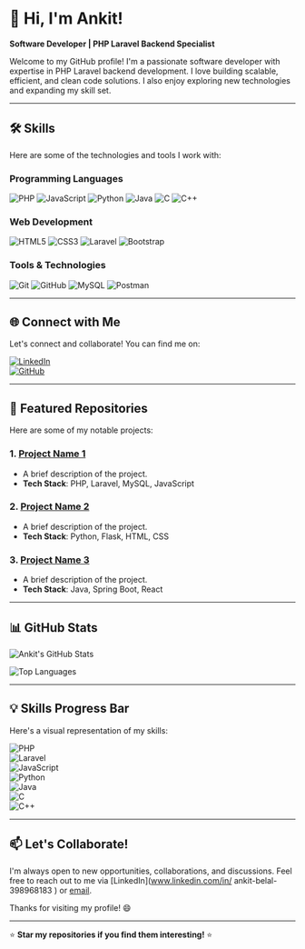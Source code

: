 # 👋 Hi, I'm Ankit!  
**Software Developer | PHP Laravel Backend Specialist**  

Welcome to my GitHub profile! I'm a passionate software developer with expertise in PHP Laravel backend development. I love building scalable, efficient, and clean code solutions. I also enjoy exploring new technologies and expanding my skill set.  

---

## 🛠️ **Skills**  
Here are some of the technologies and tools I work with:  

### **Programming Languages**  
![PHP](https://img.shields.io/badge/PHP-777BB4?style=for-the-badge&logo=php&logoColor=white)
![JavaScript](https://img.shields.io/badge/JavaScript-F7DF1E?style=for-the-badge&logo=javascript&logoColor=black)
![Python](https://img.shields.io/badge/Python-3776AB?style=for-the-badge&logo=python&logoColor=white)
![Java](https://img.shields.io/badge/Java-ED8B00?style=for-the-badge&logo=openjdk&logoColor=white)
![C](https://img.shields.io/badge/C-00599C?style=for-the-badge&logo=c&logoColor=white)
![C++](https://img.shields.io/badge/C++-00599C?style=for-the-badge&logo=c%2B%2B&logoColor=white)  

### **Web Development**  
![HTML5](https://img.shields.io/badge/HTML5-E34F26?style=for-the-badge&logo=html5&logoColor=white)
![CSS3](https://img.shields.io/badge/CSS3-1572B6?style=for-the-badge&logo=css3&logoColor=white)
![Laravel](https://img.shields.io/badge/Laravel-FF2D20?style=for-the-badge&logo=laravel&logoColor=white)
![Bootstrap](https://img.shields.io/badge/Bootstrap-7952B3?style=for-the-badge&logo=bootstrap&logoColor=white)  

### **Tools & Technologies**  
![Git](https://img.shields.io/badge/Git-F05032?style=for-the-badge&logo=git&logoColor=white)
![GitHub](https://img.shields.io/badge/GitHub-181717?style=for-the-badge&logo=github&logoColor=white)
![MySQL](https://img.shields.io/badge/MySQL-4479A1?style=for-the-badge&logo=mysql&logoColor=white)
![Postman](https://img.shields.io/badge/Postman-FF6C37?style=for-the-badge&logo=postman&logoColor=white)  

---

## 🌐 **Connect with Me**  
Let's connect and collaborate! You can find me on:  

[![LinkedIn](https://img.shields.io/badge/LinkedIn-0077B5?style=for-the-badge&logo=linkedin&logoColor=white)](https://www.linkedin.com/in/your-linkedin-profile)  
[![GitHub](https://img.shields.io/badge/GitHub-181717?style=for-the-badge&logo=github&logoColor=white)](https://github.com/ankitbelal)  

---

## 🚀 **Featured Repositories**  
Here are some of my notable projects:  

### 1. **[Project Name 1](https://github.com/your-repo-link)**  
   - A brief description of the project.  
   - **Tech Stack**: PHP, Laravel, MySQL, JavaScript  

### 2. **[Project Name 2](https://github.com/your-repo-link)**  
   - A brief description of the project.  
   - **Tech Stack**: Python, Flask, HTML, CSS  

### 3. **[Project Name 3](https://github.com/your-repo-link)**  
   - A brief description of the project.  
   - **Tech Stack**: Java, Spring Boot, React  

---

## 📊 **GitHub Stats**  
![Ankit's GitHub Stats](https://github-readme-stats.vercel.app/api?username=ankitbelal&show_icons=true&theme=radical)  

![Top Languages](https://github-readme-stats.vercel.app/api/top-langs/?username=ankitbelal&layout=compact&theme=radical)  

---

## 💡 **Skills Progress Bar**  
Here's a visual representation of my skills:  

![PHP](https://img.shields.io/badge/PHP-80%25-777BB4?style=flat-square)  
![Laravel](https://img.shields.io/badge/Laravel-85%25-FF2D20?style=flat-square)  
![JavaScript](https://img.shields.io/badge/JavaScript-75%25-F7DF1E?style=flat-square)  
![Python](https://img.shields.io/badge/Python-60%25-3776AB?style=flat-square)  
![Java](https://img.shields.io/badge/Java-70%25-ED8B00?style=flat-square)  
![C](https://img.shields.io/badge/C-65%25-00599C?style=flat-square)  
![C++](https://img.shields.io/badge/C%2B%2B-70%25-00599C?style=flat-square)  

---

## 📫 **Let's Collaborate!**  
I'm always open to new opportunities, collaborations, and discussions. Feel free to reach out to me via [LinkedIn](www.linkedin.com/in/
ankit-belal-398968183
) or [email](mailto:aankitbelal@gmail.com).  

Thanks for visiting my profile! 😄  

---

⭐️ **Star my repositories if you find them interesting!** ⭐️
